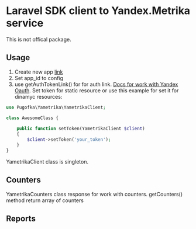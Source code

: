 # Laravel SDK client to Yandex.Metrika service

This is not offical package.

## Usage
1. Create new app [link](https://oauth.yandex.ru/client/new)
2. Set app_id to config
3. use getAuthTokenLink() for for auth link.
[Docs for work with Yandex Oauth](https://yandex.ru/dev/oauth/doc/dg/concepts/ya-oauth-intro-docpage/). Set token for static resource or use this example for set it for dinamyc resources:
```php
use Pugofka\Yametrika\YametrikaClient;

class AwesomeClass {
    
    public function setToken(YametrikaClient $client) 
    {
        $client->setToken('your_token');
    }
}
```

YametrikaClient class is singleton.

## Counters
YametrikaCounters class response for work with counters. getCounters() method return array of counters

## Reports

